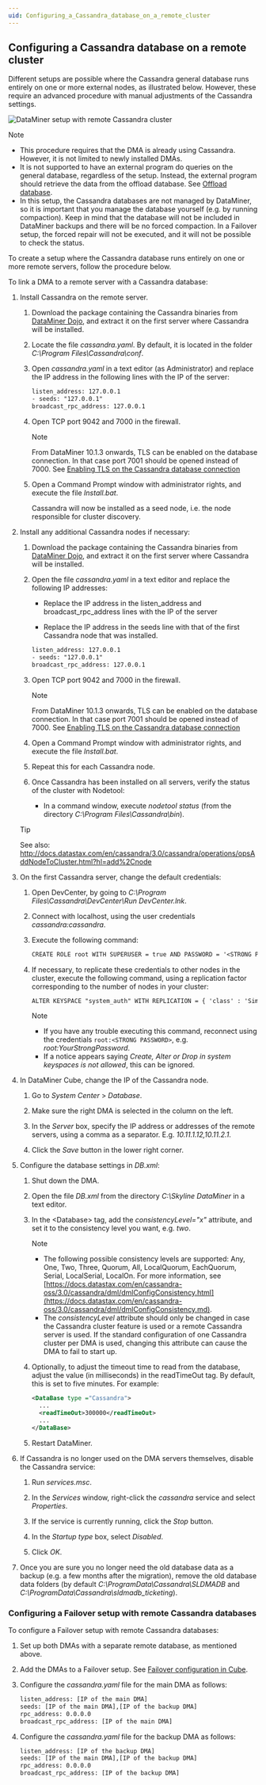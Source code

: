 ```yaml
---
uid: Configuring_a_Cassandra_database_on_a_remote_cluster
---
```


## Configuring a Cassandra database on a remote cluster

Different setups are possible where the Cassandra general database runs entirely on one or more external nodes, as illustrated below. However, these require an advanced procedure with manual adjustments of the Cassandra settings.

![DataMiner setup with remote Cassandra cluster](../../images/Cassandra_cluster100231.jpg)



> [!NOTE]
> - This procedure requires that the DMA is already using Cassandra. However, it is not limited to newly installed DMAs.
> - It is not supported to have an external program do queries on the general database, regardless of the setup. Instead, the external program should retrieve the data from the offload database. See [Offload database](Offload_database.md).
> - In this setup, the Cassandra databases are not managed by DataMiner, so it is important that you manage the database yourself (e.g. by running compaction). Keep in mind that the database will not be included in DataMiner backups and there will be no forced compaction. In a Failover setup, the forced repair will not be executed, and it will not be possible to check the status.

To create a setup where the Cassandra database runs entirely on one or more remote servers, follow the procedure below.

To link a DMA to a remote server with a Cassandra database:

1. Install Cassandra on the remote server.

    1. Download the package containing the Cassandra binaries from [DataMiner Dojo](https://community.dataminer.services/downloads/), and extract it on the first server where Cassandra will be installed.

    2. Locate the file *cassandra.yaml*. By default, it is located in the folder *C:\\Program Files\\Cassandra\\conf*.

    3. Open *cassandra.yaml* in a text editor (as Administrator) and replace the IP address in the following lines with the IP of the server:

        ```txt
        listen_address: 127.0.0.1
        - seeds: "127.0.0.1"
        broadcast_rpc_address: 127.0.0.1
        ```

    4. Open TCP port 9042 and 7000 in the firewall.

        > [!NOTE]
        > From DataMiner 10.1.3 onwards, TLS can be enabled on the database connection. In that case port 7001 should be opened instead of 7000. See [Enabling TLS on the Cassandra database connection](../../part_7/SkylineDataminerFolder/DB_xml.md#enabling-tls-on-the-cassandra-database-connection)

    5. Open a Command Prompt window with administrator rights, and execute the file *Install.bat*.

        Cassandra will now be installed as a seed node, i.e. the node responsible for cluster discovery.

2. Install any additional Cassandra nodes if necessary:

    1. Download the package containing the Cassandra binaries from [DataMiner Dojo](https://community.dataminer.services/downloads/), and extract it on the first server where Cassandra will be installed.

    2. Open the file *cassandra.yaml* in a text editor and replace the following IP addresses:

        - Replace the IP address in the listen_address and broadcast_rpc_address lines with the IP of the server

        - Replace the IP address in the seeds line with that of the first Cassandra node that was installed.

        ```txt
        listen_address: 127.0.0.1
        - seeds: "127.0.0.1"
        broadcast_rpc_address: 127.0.0.1
        ```

    3. Open TCP port 9042 and 7000 in the firewall.

        > [!NOTE]
        > From DataMiner 10.1.3 onwards, TLS can be enabled on the database connection. In that case port 7001 should be opened instead of 7000. See [Enabling TLS on the Cassandra database connection](../../part_7/SkylineDataminerFolder/DB_xml.md#enabling-tls-on-the-cassandra-database-connection)

    4. Open a Command Prompt window with administrator rights, and execute the file *Install.bat*.

    5. Repeat this for each Cassandra node.

    6. Once Cassandra has been installed on all servers, verify the status of the cluster with Nodetool:

        - In a command window, execute *nodetool status* (from the directory *C:\\Program Files\\Cassandra\\bin*).

    > [!TIP]
    > See also:
    > <http://docs.datastax.com/en/cassandra/3.0/cassandra/operations/opsAddNodeToCluster.html?hl=add%2Cnode>

3. On the first Cassandra server, change the default credentials:

    1. Open DevCenter, by going to *C:\\Program Files\\Cassandra\\DevCenter\\Run DevCenter.lnk*.

    2. Connect with localhost, using the user credentials *cassandra:cassandra*.

    3. Execute the following command:

        ```txt
        CREATE ROLE root WITH SUPERUSER = true AND PASSWORD = '<STRONG PASSWORD>' AND LOGIN = true;
        ```

    4. If necessary, to replicate these credentials to other nodes in the cluster, execute the following command, using a replication factor corresponding to the number of nodes in your cluster:

        ```txt
        ALTER KEYSPACE "system_auth" WITH REPLICATION = { 'class' : 'SimpleStrategy', 'replication_factor' : 3 };
        ```

        > [!NOTE]
        > - If you have any trouble executing this command, reconnect using the credentials `root:<STRONG PASSWORD>`, e.g. *root:YourStrongPassword*.
        > - If a notice appears saying *Create, Alter or Drop in system keyspaces is not allowed*, this can be ignored.

4. In DataMiner Cube, change the IP of the Cassandra node.

    1. Go to *System Center* > *Database*.

    2. Make sure the right DMA is selected in the column on the left.

    3. In the *Server* box, specify the IP address or addresses of the remote servers, using a comma as a separator. E.g. *10.11.1.12,10.11.2.1*.

    4. Click the *Save* button in the lower right corner.

5. Configure the database settings in *DB.xml*:

    1. Shut down the DMA.

    2. Open the file *DB.xml* from the directory *C:\\Skyline DataMiner* in a text editor.

    3. In the \<Database> tag, add the *consistencyLevel="x"* attribute, and set it to the consistency level you want, e.g. *two*.

        > [!NOTE]
        > - The following possible consistency levels are supported: Any, One, Two, Three, Quorum, All, LocalQuorum, EachQuorum, Serial, LocalSerial, LocalOn. For more information, see [https://docs.datastax.com/en/cassandra-oss/3.0/cassandra/dml/dmlConfigConsistency.html](https://docs.datastax.com/en/cassandra-oss/3.0/cassandra/dml/dmlConfigConsistency.md).
        > - The *consistencyLevel* attribute should only be changed in case the Cassandra cluster feature is used or a remote Cassandra server is used. If the standard configuration of one Cassandra cluster per DMA is used, changing this attribute can cause the DMA to fail to start up.

    4. Optionally, to adjust the timeout time to read from the database, adjust the value (in milliseconds) in the readTimeOut tag. By default, this is set to five minutes. For example:

        ```xml
        <DataBase type ="Cassandra">
          ...
          <readTimeOut>300000</readTimeOut>
          ...
        </DataBase>
        ```

    5. Restart DataMiner.

6. If Cassandra is no longer used on the DMA servers themselves, disable the Cassandra service:

    1. Run *services.msc*.

    2. In the *Services* window, right-click the *cassandra* service and select *Properties*.

    3. If the service is currently running, click the *Stop* button.

    4. In the *Startup type* box, select *Disabled*.

    5. Click *OK*.

7. Once you are sure you no longer need the old database data as a backup (e.g. a few months after the migration), remove the old database data folders (by default *C:\\ProgramData\\Cassandra\\SLDMADB* and *C:\\ProgramData\\Cassandra\\sldmadb_ticketing*).

### Configuring a Failover setup with remote Cassandra databases

To configure a Failover setup with remote Cassandra databases:

1. Set up both DMAs with a separate remote database, as mentioned above.

2. Add the DMAs to a Failover setup. See [Failover configuration in Cube](../failover/Failover_configuration_in_Cube.md).

3. Configure the *cassandra.yaml* file for the main DMA as follows:

    ```txt
    listen_address: [IP of the main DMA]
    seeds: [IP of the main DMA],[IP of the backup DMA]
    rpc_address: 0.0.0.0
    broadcast_rpc_address: [IP of the main DMA]
    ```

4. Configure the *cassandra.yaml* file for the backup DMA as follows:

    ```txt
    listen_address: [IP of the backup DMA]
    seeds: [IP of the main DMA],[IP of the backup DMA]
    rpc_address: 0.0.0.0
    broadcast_rpc_address: [IP of the backup DMA]
    ```
